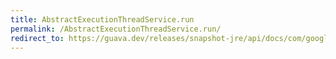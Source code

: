 ```yaml
---
title: AbstractExecutionThreadService.run
permalink: /AbstractExecutionThreadService.run/
redirect_to: https://guava.dev/releases/snapshot-jre/api/docs/com/google/common/util/concurrent/AbstractExecutionThreadService.html#run--
---
```

